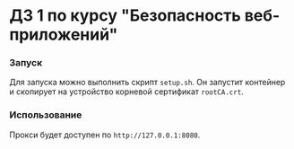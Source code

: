 # ДЗ 1 по курсу "Безопасность веб-приложений"

### Запуск

Для запуска можно выполнить скрипт `setup.sh`. Он запустит контейнер и скопирует на устройство корневой сертификат `rootCA.crt`.

### Использование

Прокси будет доступен по `http://127.0.0.1:8080`.
